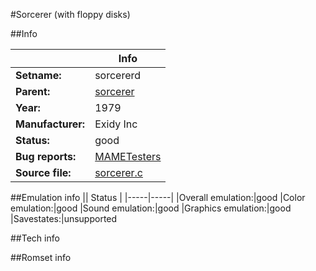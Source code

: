 #Sorcerer (with floppy disks)

##Info

||Info|
|-----|-----|
|**Setname:**|sorcererd
|**Parent:**|[sorcerer](sorcerer.md)
|**Year:**|1979
|**Manufacturer:**|Exidy Inc
|**Status:**|good
|**Bug reports:**|[MAMETesters](http://mametesters.org/view_all_set.php?type=1&temporary=y&search=sorcerer.c)
|**Source file:**|[sorcerer.c](https://github.com/mamedev/mame/blob/master/src/mess/drivers/sorcerer.c)

##Emulation info
|| Status |
|-----|-----|
|Overall emulation:|good
|Color emulation:|good
|Sound emulation:|good
|Graphics emulation:|good
|Savestates:|unsupported

##Tech info

##Romset info

<!--- START OF EDITED COMMENT DO NOT TOUCH TEXT ABOVE-->
